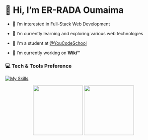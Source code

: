 # 👋 Hi, I’m ER-RADA Oumaima

- 👀 I’m interested in Full-Stack Web Development
- 🌱 I’m currently learning and exploring various web technologies
- 🏫 I'm a student at [@YouCodeSchool](https://github.com/YouCodeSchool)


- :telescope: I’m currently working on <strong>Wiki™</strong>

### 💻 Tech & Tools Preference
[![My Skills](https://skills.thijs.gg/icons?i=html,css,js,php,python,java,git)](https://skills.thijs.gg)

<p align="center">
  <img src="https://github-readme-stats.vercel.app/api/top-langs/?username=erradaoumaimaa&layout=compact&title_color=fff&text_color=fff&bg_color=0D1117" height="160px" />
  <img src="https://github-readme-stats.vercel.app/api?username=erradaoumaimaa&title_color=fff&text_color=fff&icon_color=F7DF1E&bg_color=0D1117&show_icons=true" height="160px"/>
</p>
